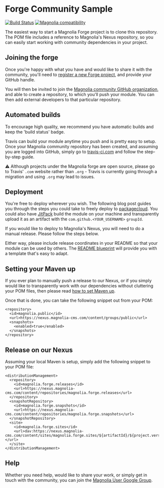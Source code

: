 # Forge Community Sample

<!-- (starter?) -->

[![Build Status](https://travis-ci.com/magnolia-community/forge-community-sample.svg?branch=master)](https://travis-ci.com/magnolia-community/forge-community-sample) [![Magnolia compatibility](https://img.shields.io/badge/magnolia-6.0-brightgreen.svg)](https://www.magnolia-cms.com)

The easiest way to start a Magnolia Forge project is to clone this repository. 
The POM file includes a reference to Magnolia's Nexus repository, so you can 
easily start working with community dependencies in your project.

## Joining the forge

Once you're happy with what you have and would like to share it with the 
community, you'll need to [register a new Forge project][forge], and provide 
your GitHub handle.

You will then be invited to join the [Magnolia community GitHub 
organization][magnolia-community], and able to create a repository, to which 
you'll push your module. You can then add external developers to that 
particular repository.

## Automated builds

To encourage high quality, we recommend you have automatic builds and keep the 
'build status' badge.

Travis can build your module anytime you push and is pretty easy to setup. Once 
your Magnolia community repository has been created, and assuming you are 
logged into GitHub, simply go to [travis-ci.com][travis] and follow the 
step-by-step guide.

⚠️ Although projects under the Magnolia forge are open source, please go to 
Travis' `.com` website rather than `.org` - Travis is currently going through a 
migration and using `.org` may lead to issues.

## Deployment

You're free to deploy wherever you wish. The following blog post guides you 
through the steps you could take to freely deploy to 
[packagecloud][packagecloud]. You could also have [JitPack][jitpack] build the 
module on your machine and transparently upload it as an artifact with the 
`com.github.<YOUR_USERNAME>` `groupId`.

If you would like to deploy to Magnolia's Nexus, you will need to do a manual 
release. Please follow the steps below.

Either way, please include release coordinates in your README so that your 
module can be used by others. The [README blueprint][blueprint] will provide 
you with a template that's easy to adapt.

## Setting your Maven up

If you ever plan to manually push a release to our Nexus, or if you simply 
would like to transparently work with our dependencies without cluttering your 
POM files, then please read [how to set Maven up][maven-setup].

Once that is done, you can take the following snippet out from your POM:

    <repository>
      <id>magnolia.public</id>
      <url>https://nexus.magnolia-cms.com/content/groups/public</url>
      <snapshots>
        <enabled>true</enabled>
      </snapshots>
    </repository>

## Release on our Nexus

Assuming your local Maven is setup, simply add the following snippet to your 
POM file:

    <distributionManagement>
      <repository>
        <id>magnolia.forge.releases</id>
        <url>https://nexus.magnolia-cms.com/content/repositories/magnolia.forge.releases</url>
      </repository>
      <snapshotRepository>
        <id>magnolia.forge.snapshots</id>
        <url>https://nexus.magnolia-cms.com/content/repositories/magnolia.forge.snapshots</url>
      </snapshotRepository>
      <site>
        <id>magnolia.forge.sites</id>
        <url>dav:https://nexus.magnolia-cms.com/content/sites/magnolia.forge.sites/${artifactId}/${project.version}</url>
      </site>
    </distributionManagement>

## Help

Whether you need help, would like to share your work, or simply get in touch 
with the community, you can join the [Magnolia User Google 
Group][google-group].

<!-- ## License -->

[forge]:http://forge.magnolia-cms.com/register
[travis]:https://travis-ci.com/
[maven-setup]:https://wiki.magnolia-cms.com/display/DEV/Maven+setup
[authentication]:https://github.com/magnolia-community/forge-enterprise-sample
[packagecloud]:https://blog.travis-ci.com/2017-03-30-deploy-maven-travis-ci-packagecloud/
[magnolia-community]:https://github.com/magnolia-community
[blueprint]:https://github.com/magnolia-community/forge-community-sample/blob/master/README-blueprint.md
[google-group]:https://groups.google.com/a/magnolia-cms.com/forum/#!forum/user-list
[jitpack]:https://jitpack.io
